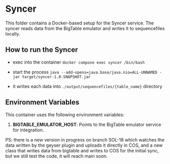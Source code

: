 # Syncer

This folder contains a Docker-based setup for the Syncer service. The syncer reads data from the BigTable emulator and writes it to sequencefiles locally.

## How to run the Syncer

* exec into the container
`docker compose exec syncer /bin/bash`

* start the process
`java --add-opens=java.base/java.nio=ALL-UNNAMED -jar target/syncer-1.0-SNAPSHOT.jar`

* it writes each data into `./output/sequencefiles/{table_name}` directory

## Environment Variables
This container uses the following environment variables:
1. **BIGTABLE_EMULATOR_HOST**: Points to the BigTable emulator service for integration.

PS: there is a new version in progress on branch SOL-18 which watches the data written by the geyser plugin and uploads it directly in COS, and a new class that writes data from bigtable and writes to COS for the initial sync, but we still test the code, it will reach main soon.
